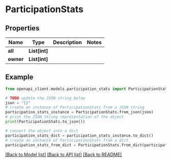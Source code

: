# ParticipationStats


## Properties

Name | Type | Description | Notes
------------ | ------------- | ------------- | -------------
**all** | **List[int]** |  | 
**owner** | **List[int]** |  | 

## Example

```python
from openapi_client.models.participation_stats import ParticipationStats

# TODO update the JSON string below
json = "{}"
# create an instance of ParticipationStats from a JSON string
participation_stats_instance = ParticipationStats.from_json(json)
# print the JSON string representation of the object
print(ParticipationStats.to_json())

# convert the object into a dict
participation_stats_dict = participation_stats_instance.to_dict()
# create an instance of ParticipationStats from a dict
participation_stats_from_dict = ParticipationStats.from_dict(participation_stats_dict)
```
[[Back to Model list]](../README.md#documentation-for-models) [[Back to API list]](../README.md#documentation-for-api-endpoints) [[Back to README]](../README.md)


